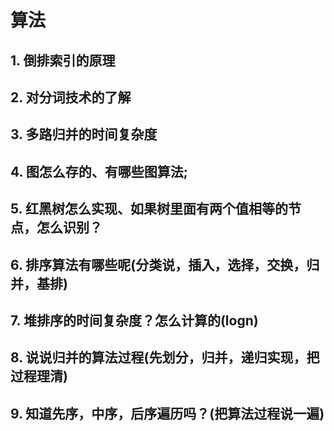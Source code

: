 # 算法

## 1. 倒排索引的原理

## 2. 对分词技术的了解

## 3. 多路归并的时间复杂度

## 4. 图怎么存的、有哪些图算法;

## 5. 红黑树怎么实现、如果树里面有两个值相等的节点，怎么识别？

## 6. 排序算法有哪些呢(分类说，插入，选择，交换，归并，基排)

## 7. 堆排序的时间复杂度？怎么计算的(logn)

## 8. 说说归并的算法过程(先划分，归并，递归实现，把过程理清)

## 9. 知道先序，中序，后序遍历吗？(把算法过程说一遍)